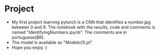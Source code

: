 # Project
- My first project learning pytorch is a CNN that identifies a number.jpg between 0 and 9. The notebook with the results, code and comments is named "IdentifyingNumbers.ipynb". The comments are in portuguese(BR). 
- The model is available as "Modelo(1).pt"
- Hope you enjoy :) 
